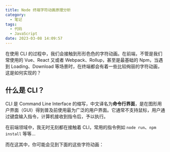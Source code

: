 ```yaml
---
title: Node 终端字符动画原理分析
category:
  - 笔记
tags:
  - 代码
  - JavaScript
date: 2023-03-08 14:09:57
---
```


在使用 CLI 的过程中，我们会接触到形形色色的字符动画。在前端，不管是我们常使用的 Vue、React 又或者 Webpack、Rollup，甚至是最基础的 Npm，当遇到 Loading、Download 等场景时，在终端都会有着一些比较绚丽的字符动画，这是如何实现的？

<!-- more -->

## 什么是 CLI？

CLI 是 Command Line Interface 的缩写，中文译名为**命令行界面**，是在图形用户界面（GUI）得到普及前使用最为广泛的用户界面。它通常不支持鼠标，用户通过键盘输入指令，计算机接收到指令后，予以执行。

在前端领域中，我无时无刻都在接触着 CLI，常用的指令例如 `node run`、`npm install` 等等...

而在这其中，你可能会见到下面的这些字符动画：
